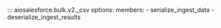 ::: aiosalesforce.bulk.v2._csv
    options:
        members:
        - serialize_ingest_data
        - deserialize_ingest_results